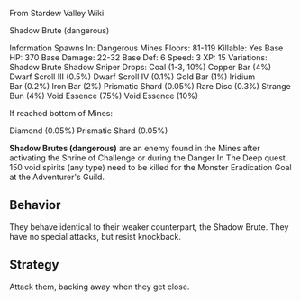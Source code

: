 From Stardew Valley Wiki

Shadow Brute (dangerous)

Information Spawns In: Dangerous Mines Floors: 81-119 Killable: Yes Base HP: 370 Base Damage: 22-32 Base Def: 6 Speed: 3 XP: 15 Variations: Shadow Brute Shadow Sniper Drops: Coal (1-3, 10%) Copper Bar (4%) Dwarf Scroll III (0.5%) Dwarf Scroll IV (0.1%) Gold Bar (1%) Iridium Bar (0.2%) Iron Bar (2%) Prismatic Shard (0.05%) Rare Disc (0.3%) Strange Bun (4%) Void Essence (75%) Void Essence (10%)

If reached bottom of Mines:

Diamond (0.05%) Prismatic Shard (0.05%)

**Shadow Brutes (dangerous)** are an enemy found in the Mines after activating the Shrine of Challenge or during the Danger In The Deep quest. 150 void spirits (any type) need to be killed for the Monster Eradication Goal at the Adventurer's Guild.

## Behavior

They behave identical to their weaker counterpart, the Shadow Brute. They have no special attacks, but resist knockback.

## Strategy

Attack them, backing away when they get close.